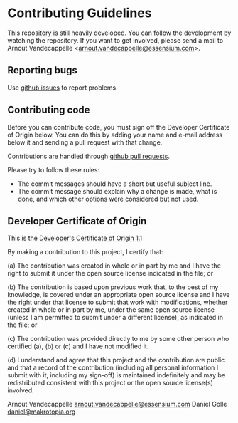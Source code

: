 # Contributing Guidelines

This repository is still heavily developed. You can follow the development by watching the repository. If you want to get involved, please send a mail to
Arnout Vandecappelle &lt;arnout.vandecappelle@essensium.com&gt;.

## Reporting bugs

Use [github issues](https://github.com/prplfoundation/prplMesh/issues) to report problems.

## Contributing code

Before you can contribute code, you must sign off the Developer Certificate of Origin below. You can do this by adding your name
and e-mail address below it and sending a pull request with that change.

Contributions are handled through [github pull requests](https://guides.github.com/activities/hello-world/#pr).

Please try to follow these rules:
* The commit messages should have a short but useful subject line.
* The commit message should explain why a change is made, what is done, and which other options were considered but not used.

## Developer Certificate of Origin

This is the [Developer's Certificate of Origin 1.1](https://developercertificate.org/)

By making a contribution to this project, I certify that:

(a) 	The contribution was created in whole or in part by me and I have the right to submit it under the open source license indicated in the file; or

(b) 	The contribution is based upon previous work that, to the best of my knowledge, is covered under an appropriate open source license and I have the right under that license to submit that work with modifications, whether created in whole or in part by me, under the same open source license (unless I am permitted to submit under a different license), as indicated in the file; or

(c) 	The contribution was provided directly to me by some other person who certified (a), (b) or (c) and I have not modified it.

(d) 	I understand and agree that this project and the contribution are public and that a record of the contribution (including all personal information I submit with it, including my sign-off) is maintained indefinitely and may be redistributed consistent with this project or the open source license(s) involved.

Arnout Vandecappelle <arnout.vandecappelle@essensium.com>
Daniel Golle <daniel@makrotopia.org>
